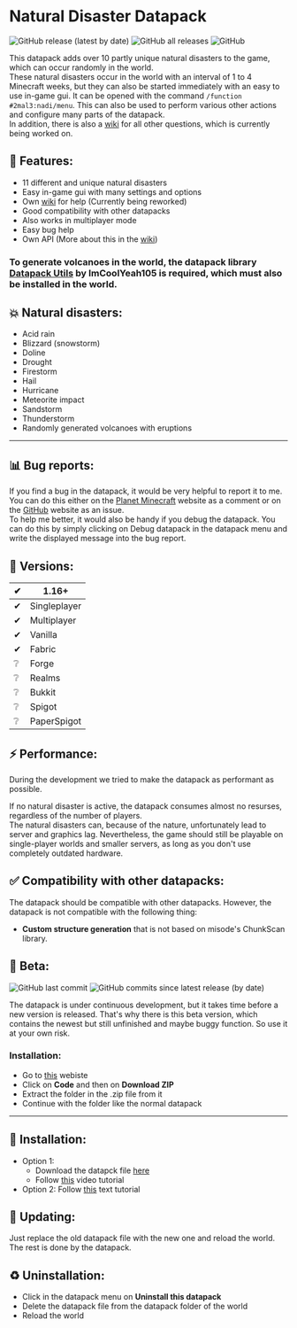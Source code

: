 # Natural Disaster Datapack
![GitHub release (latest by date)](https://img.shields.io/github/v/release/2mal3/Natural-Disaster-Datapack?style=flat-square) ![GitHub all releases](https://img.shields.io/github/downloads/2mal3/Natural-Disaster-Datapack/total?style=flat-square) ![GitHub](https://img.shields.io/github/license/2mal3/Natural-Disaster-Datapack?style=flat-square)

This datapack adds over 10 partly unique natural disasters to the game, which can occur randomly in the world.                                        
These natural disasters occur in the world with an interval of 1 to 4 Minecraft weeks, but they can also be started immediately with an easy to use in-game gui. It can be opened with the command `/function #2mal3:nadi/menu`. This can also be used to perform various other actions and configure many parts of the datapack.                                         
In addition, there is also a [wiki](https://bit.ly/NaturalDisasterDatapackWiki) for all other questions, which is currently being worked on.

## 📖 Features:
- 11 different and unique natural disasters
- Easy in-game gui with many settings and options
- Own [wiki](https://bit.ly/NaturalDisasterDatapackWiki) for help (Currently being reworked)
- Good compatibility with other datapacks
- Also works in multiplayer mode
- Easy bug help
- Own API (More about this in the [wiki](https://bit.ly/NaturalDisasterDatapackWiki))

### To generate volcanoes in the world, the datapack library [Datapack Utils](https://www.planetminecraft.com/data-pack/datapack-utils/) by ImCoolYeah105 is required, which must also be installed in the world.

## 💥 Natural disasters:
- Acid rain
- Blizzard (snowstorm)
- Doline
- Drought
- Firestorm
- Hail
- Hurricane
- Meteorite impact
- Sandstorm
- Thunderstorm
- Randomly generated volcanoes with eruptions

***

## 📊 Bug reports:
If you find a bug in the datapack, it would be very helpful to report it to me.                                                          
You can do this either on the [Planet Minecraft](https://www.planetminecraft.com/data-pack/natural-disaster-4574511/) website as a comment or on the [GitHub](https://github.com/2mal3/Natural-Disaster-Datapack/issues) website as an issue.                                        
To help me better, it would also be handy if you debug the datapack. You can do this by simply clicking on Debug datapack in the datapack menu and write the displayed message into the bug report.

## 💾 Versions:
| ✔   | 1.16+        |
| --- | ------------ |
| ✔   | Singleplayer |
| ✔   | Multiplayer  |
| ✔   | Vanilla      |
| ✔   | Fabric       |
| ❔   | Forge        |
| ❔   | Realms       |
| ❔   | Bukkit       |
| ❔   | Spigot       |
| ❔   | PaperSpigot  |

## ⚡ Performance:
During the development we tried to make the datapack as performant as possible.

If no natural disaster is active, the datapack consumes almost no resurses, regardless of the number of players.                               
The natural disasters can, because of the nature, unfortunately lead to server and graphics lag. Nevertheless, the game should still be playable on single-player worlds and smaller servers, as long as you don't use completely outdated hardware.

## ✅ Compatibility with other datapacks:
The datapack should be compatible with other datapacks. However, the datapack is not compatible with the following thing:
- **Custom structure generation** that is not based on misode's ChunkScan library.

## 🧪 Beta:
![GitHub last commit](https://img.shields.io/github/last-commit/2mal3/Natural-Disaster-Datapack?style=flat-square) ![GitHub commits since latest release (by date)](https://img.shields.io/github/commits-since/2mal3/Natural-Disaster-Datapack/latest?style=flat-square)
 
The datapack is under continuous development, but it takes time before a new version is released. 
That's why there is this beta version, which contains the newest but still unfinished and maybe buggy function. So use it at your own risk.

### Installation:
- Go to [this](http://bit.ly/NaturalDisasterDatapackBeta) webiste
- Click on **Code** and then on **Download ZIP**
- Extract the folder in the .zip file from it
- Continue with the folder like the normal datapack 

***

## 🔽 Installation:
- Option 1:
  - Download the datapck file [here](https://bit.ly/NaturalDisasterDatapack)
  - Follow [this](https://youtu.be/zhWVPYD9hy4) video tutorial
- Option 2: Follow [this](https://www.planetminecraft.com/blog/how-to-download-and-install-minecraft-data-packs/) text tutorial

## 🔄 Updating:
Just replace the old datapack file with the new one and reload the world. The rest is done by the datapack.

## ♻ Uninstallation:
- Click in the datapack menu on **Uninstall this datapack**
- Delete the datapack file from the datapack folder of the world
- Reload the world
